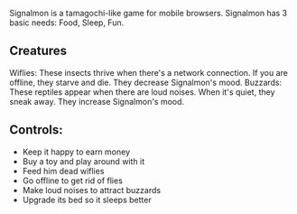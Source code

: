Signalmon is a tamagochi-like game for mobile browsers. Signalmon has 3 basic needs: Food, Sleep, Fun.

## Creatures

Wiflies: These insects thrive when there's a network connection. If you are offline, they starve and die. They decrease Signalmon's mood.
Buzzards: These reptiles appear when there are loud noises. When it's quiet, they sneak away. They increase Signalmon's mood.

## Controls:
- Keep it happy to earn money
- Buy a toy and play around with it
- Feed him dead wiflies
- Go offline to get rid of flies
- Make loud noises to attract buzzards
- Upgrade its bed so it sleeps better